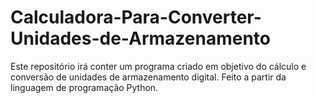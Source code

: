 # Calculadora-Para-Converter-Unidades-de-Armazenamento
Este repositório irá conter um programa criado em objetivo do cálculo e conversão de unidades de armazenamento digital. Feito a partir da linguagem de programação Python.
